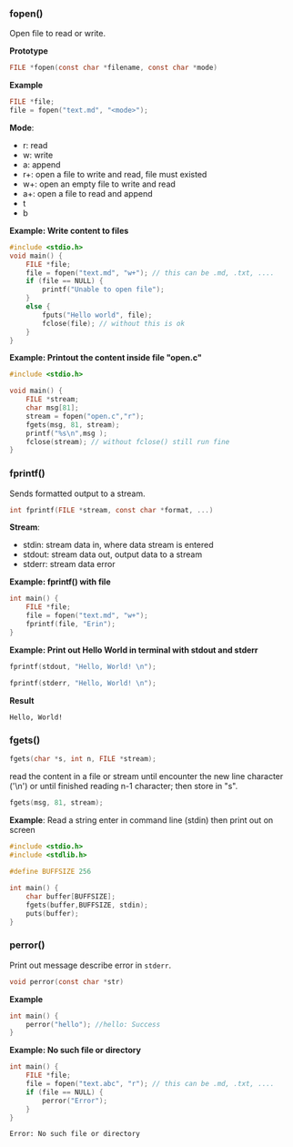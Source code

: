 ### fopen()

Open file to read or write.

**Prototype**

```c
FILE *fopen(const char *filename, const char *mode)
```

**Example**

```c
FILE *file;
file = fopen("text.md", "<mode>");
```

**Mode**:

* r: read
* w: write
* a: append
* r+: open a file to write and read, file must existed
* w+: open an empty file to write and read
* a+: open a file to read and append
* t
* b

**Example: Write content to files**

```c
#include <stdio.h>
void main() {
	FILE *file;
	file = fopen("text.md", "w+"); // this can be .md, .txt, ....
	if (file == NULL) {
		printf("Unable to open file");
	}
	else {
		fputs("Hello world", file);
		fclose(file); // without this is ok
	}	
}
```

**Example: Printout the content inside file "open.c"**

```c
#include <stdio.h>

void main() {
	FILE *stream;
	char msg[81];
	stream = fopen("open.c","r");
	fgets(msg, 81, stream);
	printf("%s\n",msg );
	fclose(stream); // without fclose() still run fine
}
```

### fprintf()

Sends formatted output to a stream.

```c
int fprintf(FILE *stream, const char *format, ...) 
```

**Stream**:

* stdin: stream data in, where data stream is entered
* stdout: stream data out, output data to a stream
* stderr: stream data error

**Example: fprintf() with file**

```c
int main() {
	FILE *file;
	file = fopen("text.md", "w+");
	fprintf(file, "Erin");
}
```

**Example: Print out Hello World in terminal with stdout and stderr**

```c
fprintf(stdout, "Hello, World! \n");
```
```c
fprintf(stderr, "Hello, World! \n");
```
**Result**
```
Hello, World!
```

### fgets()

```c
fgets(char *s, int n, FILE *stream);
```
read the content in a file  or stream until encounter the new line character ('\n') or until finished reading n-1 character; then store in "s".

```c
fgets(msg, 81, stream);
```

**Example**: Read a string enter in command line (stdin) then print out on screen

```c
#include <stdio.h>
#include <stdlib.h>
 
#define BUFFSIZE 256

int main() {
	char buffer[BUFFSIZE];
    fgets(buffer,BUFFSIZE, stdin);
    puts(buffer);
}
```

### perror()

Print out message describe error in ``stderr``.

```c
void perror(const char *str)
```

**Example**

```c
int main() {
	perror("hello"); //hello: Success
}
```

**Example: No such file or directory**

```c
int main() {
	FILE *file;
	file = fopen("text.abc", "r"); // this can be .md, .txt, ....
	if (file == NULL) {
		perror("Error");
	}
}
```

```
Error: No such file or directory
```
